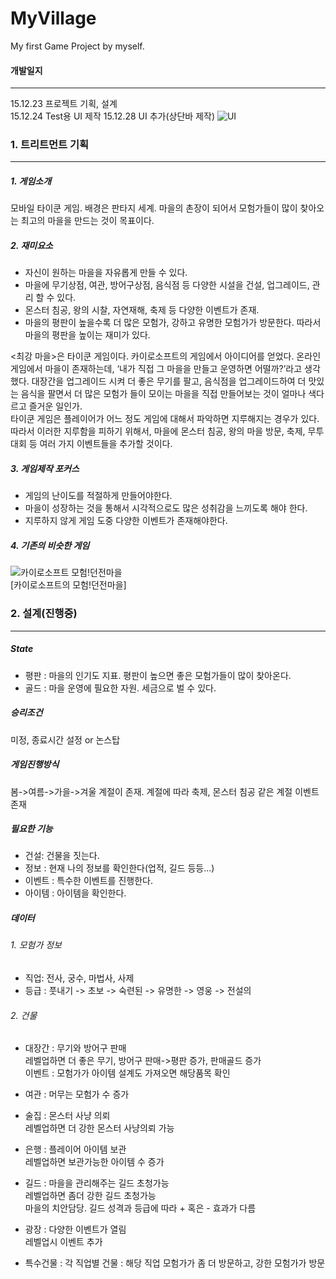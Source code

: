 # MyVillage
My first Game Project by myself.

#### 개발일지
---
15.12.23 프로젝트 기획, 설계  
15.12.24 Test용 UI 제작
15.12.28 UI 추가(상단바 제작)
![UI](http://dl.dropbox.com/s/4knfdz7rlrw7tbo/1.png)

### 1. 트리트먼트 기획
---
##### 1. 게임소개  
모바일 타이쿤 게임. 배경은 판타지 세계. 마을의 촌장이 되어서 모험가들이 많이 찾아오는 최고의 마을을 만드는 것이 목표이다.  

##### 2. 재미요소
- 자신이 원하는 마을을 자유롭게 만들 수 있다.
- 마을에 무기상점, 여관, 방어구상점, 음식점 등 다양한 시설을 건설, 업그레이드, 관리 할 수 있다.
- 몬스터 침공, 왕의 시찰, 자연재해, 축제 등 다양한 이벤트가 존재.
- 마을의 평판이 높을수록 더 많은 모험가, 강하고 유명한 모험가가 방문한다. 따라서 마을의 평판을 높이는 재미가 있다.

 <최강 마을>은 타이쿤 게임이다. 카이로소프트의 게임에서 아이디어를 얻었다. 온라인게임에서 마을이 존재하는데, ‘내가 직접 그 마을을 만들고 운영하면 어떨까?’라고 생각했다. 대장간을 업그레이드 시켜 더 좋은 무기를 팔고, 음식점을 업그레이드하여 더 맛있는 음식을 팔면서 더 많은 모험가 들이 모이는 마을을 직접 만들어보는 것이 얼마나 색다르고 즐거운 일인가.  
 타이쿤 게임은 플레이어가 어느 정도 게임에 대해서 파악하면 지루해지는 경우가 있다. 따라서 이러한 지루함을 피하기 위해서, 마을에 몬스터 침공, 왕의 마을 방문, 축제, 무투대회 등 여러 가지 이벤트들을 추가할 것이다.  

##### 3. 게임제작 포커스
- 게임의 난이도를 적절하게 만들어야한다.
- 마을이 성장하는 것을 통해서 시각적으로도 많은 성취감을 느끼도록 해야 한다.
- 지루하지 않게 게임 도중 다양한 이벤트가 존재해야한다.

##### 4. 기존의 비슷한 게임
![카이로소프트 모험!던전마을](http://cfile23.uf.tistory.com/image/172FBA5050F002EE15ABCD)  
[카이로소프트의 모험!던전마을]

### 2. 설계(진행중)
---
##### State
- 평판 : 마을의 인기도 지표. 평판이 높으면 좋은 모험가들이 많이 찾아온다. 
- 골드 : 마을 운영에 필요한 자원. 세금으로 벌 수 있다.

##### 승리조건 
미정, 종료시간 설정 or 논스탑

##### 게임진행방식 
봄->여름->가을->겨울 계절이 존재. 계절에 따라 축제, 몬스터 침공 같은 계절 이벤트 존재

##### 필요한 기능 
- 건설: 건물을 짓는다.
- 정보 : 현재 나의 정보를 확인한다(업적, 길드 등등...)
- 이벤트 : 특수한 이벤트를 진행한다.
- 아이템 : 아이템을 확인한다.

##### 데이터
###### 1. 모험가 정보  
- 직업: 전사, 궁수, 마법사, 사제  
- 등급 : 풋내기 -> 초보 -> 숙련된 -> 유명한 -> 영웅 -> 전설의

###### 2. 건물
- 대장간 : 무기와 방어구 판매  
레벨업하면 더 좋은 무기, 방어구 판매->평판 증가, 판매골드 증가  
이벤트 : 모험가가 아이템 설계도 가져오면 해당품목 확인

- 여관 : 머무는 모험가 수 증가

- 술집 : 몬스터 사냥 의뢰  
레벨업하면 더 강한 몬스터 사냥의뢰 가능

- 은행 : 플레이어 아이템 보관  
레벨업하면 보관가능한 아이템 수 증가

- 길드 : 마을을 관리해주는 길드 초청가능  
레벨업하면 좀더 강한 길드 초청가능  
마을의 치안담당. 길드 성격과 등급에 따라 + 혹은 - 효과가 다름

- 광장 : 다양한 이벤트가 열림  
레벨업시 이벤트 추가

- 특수건물
: 각 직업별 건물 : 해당 직업 모험가가 좀 더 방문하고, 강한 모험가가 방문
